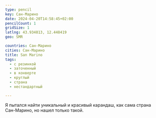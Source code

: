 ```yaml
---
type: pencil
key: Сан-Марино
date: 2024-04-20T14:58:45+02:00
pencilCount: 1
gridSize: 1
latlng: 43.934813, 12.448419
geo: SMR

countries: Сан-Марино
cities: Сан-Марино
title: San Marino
tags:
  - с резинкой
  - заточенный
  - в конверте
  - круглый
  - страна
  - нестандартный

---
```


Я пытался найти уникальный и красивый карандаш, как сама страна Сан-Марино, но нашел только такой.
